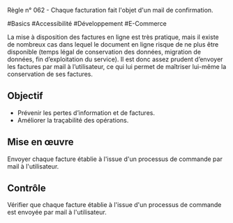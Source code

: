 
Règle n° 062  - Chaque facturation fait l'objet d'un mail de confirmation.

#Basics #Accessibilité #Développement #E-Commerce

La mise à disposition des factures en ligne est très pratique, mais il existe de nombreux cas dans lequel le document en ligne risque de ne plus être disponible (temps légal de conservation des données, migration de données, fin d’exploitation du service). Il est donc assez prudent d’envoyer les factures par mail à l’utilisateur, ce qui lui permet de maîtriser lui-même la conservation de ses factures.

Objectif
--------

*   Prévenir les pertes d’information et de factures.
*   Améliorer la traçabilité des opérations.

Mise en œuvre
-------------

Envoyer chaque facture établie à l'issue d'un processus de commande par mail à l'utilisateur.

Contrôle
--------

Vérifier que chaque facture établie à l'issue d'un processus de commande est envoyée par mail à l'utilisateur.
